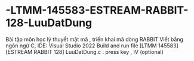 # -LTMM-145583-ESTREAM-RABBIT-128-LuuDatDung
Bài tập môn học lý thuyết mật mã , triển khai mã dòng RABBIT 
Viết bằng ngôn ngữ C, IDE: Visual Studio 2022
Build and run file [LTMM 145583] [ESTREAM RABBIT 128] LuuDatDung.c : press key , IV (optional)
